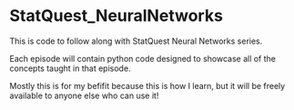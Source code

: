 # StatQuest_NeuralNetworks
This is code to follow along with StatQuest Neural Networks series.

Each episode will contain python code designed to showcase all of the concepts taught in that episode. 

Mostly this is for my befifit because this is how I learn, but it will be freely available to anyone else who can use it!
